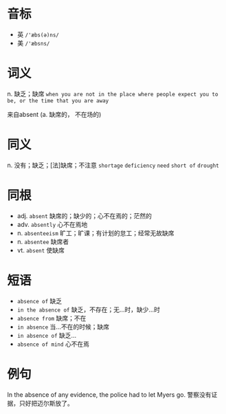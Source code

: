 # 音标

- 英 `/'æbs(ə)ns/`
- 美 `/'æbsns/`

# 词义

n. 缺乏；缺席
`when you are not in the place where people expect you to be, or the time that you are away`



来自absent (a. 缺席的， 不在场的)

# 同义

n. 没有；缺乏；[法]缺席；不注意
`shortage` `deficiency` `need` `short of` `drought`

# 同根

- adj. `absent` 缺席的；缺少的；心不在焉的；茫然的
- adv. `absently` 心不在焉地
- n. `absenteeism` 旷工；旷课；有计划的怠工；经常无故缺席
- n. `absentee` 缺席者
- vt. `absent` 使缺席

# 短语

- `absence of` 缺乏
- `in the absence of` 缺乏，不存在；无…时，缺少…时
- `absence from` 缺席；不在
- `in absence` 当…不在的时候；缺席
- `in absence of` 缺乏…
- `absence of mind` 心不在焉

# 例句

In the absence of any evidence, the police had to let Myers go.
警察没有证据，只好把迈尔斯放了。


